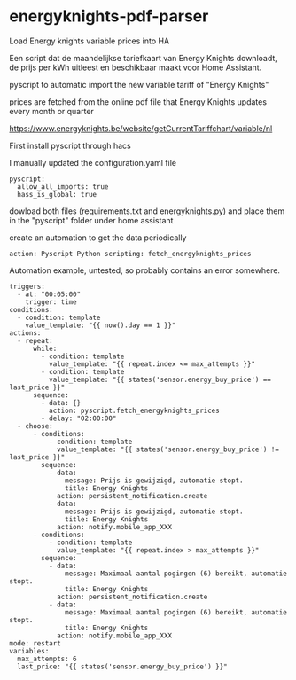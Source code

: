 # energyknights-pdf-parser
Load Energy knights variable prices into HA

Een script dat de maandelijkse tariefkaart van Energy Knights downloadt, de prijs per kWh uitleest en beschikbaar maakt voor Home Assistant.

pyscript to automatic import the new variable tariff of "Energy Knights"

prices are fetched from the online pdf file that Energy Knights updates every month or quarter

https://www.energyknights.be/website/getCurrentTariffchart/variable/nl

First install pyscript through hacs

I manually updated the configuration.yaml file

```
pyscript:
  allow_all_imports: true
  hass_is_global: true
```

dowload both files (requirements.txt and energyknights.py) and place them in the "pyscript" folder under home assistant

create an automation to get the data periodically

```
action: Pyscript Python scripting: fetch_energyknights_prices
```

Automation example, untested, so probably contains an error somewhere.

```alias: Energy Knights prijzen ophalen - 6x om de 2 uur zonder helpers
triggers:
  - at: "00:05:00"
    trigger: time
conditions:
  - condition: template
    value_template: "{{ now().day == 1 }}"
actions:
  - repeat:
      while:
        - condition: template
          value_template: "{{ repeat.index <= max_attempts }}"
        - condition: template
          value_template: "{{ states('sensor.energy_buy_price') == last_price }}"
      sequence:
        - data: {}
          action: pyscript.fetch_energyknights_prices
        - delay: "02:00:00"
  - choose:
      - conditions:
          - condition: template
            value_template: "{{ states('sensor.energy_buy_price') != last_price }}"
        sequence:
          - data:
              message: Prijs is gewijzigd, automatie stopt.
              title: Energy Knights
            action: persistent_notification.create
          - data:
              message: Prijs is gewijzigd, automatie stopt.
              title: Energy Knights
            action: notify.mobile_app_XXX
      - conditions:
          - condition: template
            value_template: "{{ repeat.index > max_attempts }}"
        sequence:
          - data:
              message: Maximaal aantal pogingen (6) bereikt, automatie stopt.
              title: Energy Knights
            action: persistent_notification.create
          - data:
              message: Maximaal aantal pogingen (6) bereikt, automatie stopt.
              title: Energy Knights
            action: notify.mobile_app_XXX
mode: restart
variables:
  max_attempts: 6
  last_price: "{{ states('sensor.energy_buy_price') }}"
```
